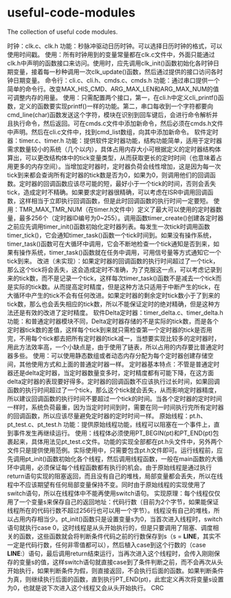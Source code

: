 # useful-code-modules
The collection of useful code modules.

时钟：clk.c、clk.h
功能：秒脉冲驱动日历时钟。可以选择日历时钟的格式，可以使用时间戳。
使用：所有时钟用到的变量常量都在clk.c文件中，外面只能通过clk.h中声明的函数接口来访问。使用时，应先调用clk_init()函数初始化各时钟日期变量，接着每一秒种调用一次clk_update()函数，然后通过提供的接口访问各时钟日期变量。
命令行：cli.c、cli.h、cmds.c、cmds.h
功能：通过串口提供一个简单的命令行。改变MAX_HIS_CMD、ARG_MAX_LEN和ARG_MAX_NUM的值可调整内存的用量。
使用：只需配置两个接口，第一，在cli.h中定义cli_printf()函数，定义的函数要实现printf()一样的功能。第二，串口每收到一个字符都要向cmd_line(char)函数发送这个字符，模块在识别到回车键后，会进行命令解析并且执行命令，然后返回。可在cmds.c文件中添加新命令，然后必须在cmds.h文件中声明。然后在cli.c文件中，找到cmd_list数组，向其中添加新命令。
软件定时器：timer.c、timer.h
功能：提供软件定时器功能，结构功能简单，适用于定时器需求数量较小的系统（几个以内），具体占用内存大小可根据定义的定时器结构体算出，可以更改结构体中的tick变量类型，从而获取更长的定时时间（也意味着占用更多的内存空间）。当增加定时器时，定时器负荷会线性增加，这是因为每一次tick到来都会查询所有定时器的tick数是否为0，如果为0，则调用他们的回调函数。定时器的回调函数应该尽可能的短，最好小于一个tick的时间，否则会丢失tick，造成定时不精确。如果要求定时器很精确，可以考虑在ISR中调用回调函数，这样相当于立即执行回调函数，但是此时回调函数的执行时间一定要短。
使用：TMR_MAX_TMR_NUM（在timer.h文件中）定义了最大可以使用的定时器数量，最多256个（定时器ID编号为0~255）。调用函数timer_create()创建各定时器之前应先调用timer_init()函数初始化定时器列表。每发生一次tick时调用函数timer_tick()，它会通知timer_task()函数一个tick时间到。如果没有操作系统，timer_task()函数可在大循环中调用，它会不断地检查一个tick通知是否到来，如果有操作系统，timer_task()函数就在任务中调用，可用信号量等方式通知它一个tick到来。
改进（未实现）：如果定时器的回调函数的执行时间超过了一个tick，那么这个tick将会丢失，这会造成定时不准确，为了克服这一点，可以考虑记录到来的tick数，而不是记录一个tick，这样每次timer_task()函数不是减去一个tick而是实际的tick数。从而提高定时精度，但是这种方法只适用于中断产生的tick，在大循环中产生的tick不会有任何改进。如果定时器的剩余定时tick数小于了到来的tick数，那么也会丢失相应的tick数，所以不能保证定时的绝对精确，但是这种方法还是有效的改进了定时精度。
软件Delta定时器：timer_delta.c、timer_delta.h
功能：和普通定时器模块不同，Delta定时器存储的不是实际的tick数，而是各个定时器tick数的差值，这样每个tick到来就只需检查第一个定时器的tick是否用完，不用每个tick都去把所有定时器的tick减一，当想要实现比较多的定时器时，用此方法效率高，一个小缺点是，由于使用了链表，所以占用的内存要比普通定时器多些。
使用：可以使用静态数组或者动态内存分配为每个定时器创建存储空间，其他使用方式和上面的普通定时器一样。
定时器基本特点：不管是普通定时器还是delta定时器，当定时器数量变多时，定时精度都有可能下降，在这方面delta定时器的表现要好得多。定时器的回调函数不应该执行过长时间，如果回调函数的执行时间超过了一个tick，那么这个tick就会丢失，从而影响定时器精度，所以建议回调函数的执行时间不要超过一个tick的时间。当各个定时器的定时时间一样时，系统负荷最重，因为当定时时间到时，需要在同一时间执行完所有定时器的回调函数，所以应该尽量避免定时器的定时时间一样。
原始线程：pt.h、 pt_test.c、pt_test.h
功能：提供原始线程功能，线程可以阻塞在一个事件上，直到事件发生再继续运行。
使用：线程体必须使用PT_BEGIN(pt)和PT_END(pt)包裹起来，具体用法见pt_test.c文件。功能的实现全部都在pt.h头文件中，另外两个文件只是提供使用范例。实际使用中，只需要包含pt.h文件即可。运行线程前，应先调用pt_init()函数初始化各个线程，然后调用线程函数，一般在main函数的大循环中调用，必须保证每个线程函数都有执行的机会。由于原始线程是通过执行return语句实现的阻塞返回，而且没有自己的堆栈，局部变量都会丢失，所以在线程中不应该期望有任何局部变量保持不变。同时由于原始线程的实现使用了switch语句，所以在线程体中不能再使用switch语句。
实现原理：每个线程仅仅用了一个变量s来保存自己的返回地址：代码行数（目前为2个字节，如果能保证线程所在的代码行数不超过256行也可以用一个字节）。线程没有自己的堆栈，所以占用内存相当少。pt_init()函数只是设置变量s为0，当首次进入线程时，switch语句就执行case 0，这时线程是从头开始执行的，但是只要调用了阻塞、调度相关的函数，这些函数就会将判断条件代码之前的行数保存到s（s = __LINE__，其实不一定是代码行数，任何非零值都可以），然后植入case到这个行数的（case __LINE__:）语句，最后调用return结束运行，当再次进入这个线程时，会传入刚刚保存的变量s的值，这样switch语句就直接case到了条件判断之前，而不会再次从头开始执行，如果判断条件为假，则直接返回，不会执行后面的函数。如果判断条件为真，则继续执行后面的函数，直到执行PT_END(pt)，此宏定义再次将变量s设置为0，也就是说下次进入这个线程又会从头开始执行。
CRC

